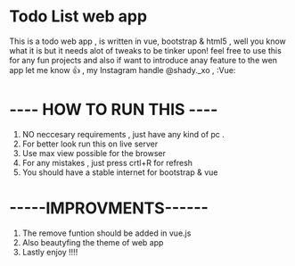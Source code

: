 # Todo List web app

This is a todo web app , is written in vue, bootstrap & html5 ,  well you know what it is but  it needs alot of tweaks to be tinker upon! feel free to use this for any fun projects and also if want to introduce anay feature to the wen app let me know :thumbsup: , my Instagram handle @shady._xo , :Vue:


 # ---- HOW TO RUN THIS ----
 1. NO neccesary requirements , just have any kind of pc .
 2. For better look run this on  live server 
 3. Use max view possible for the browser
 4. For any mistakes , just press crtl+R for refresh 
 5. You should have a stable internet for bootstrap & vue 
 
  # -----IMPROVMENTS------
 
 1. The remove funtion should be added in vue.js
 2. Also beautyfing the theme of web app
 3. Lastly enjoy !!!!
